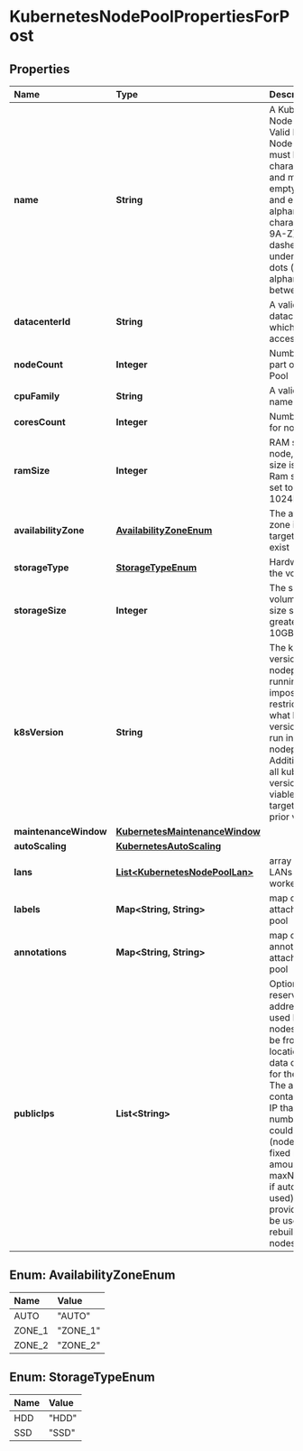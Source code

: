 # KubernetesNodePoolPropertiesForPost

## Properties

| Name | Type | Description | Notes |
| :--- | :--- | :--- | :--- |
| **name** | **String** | A Kubernetes Node Pool Name. Valid Kubernetes Node Pool name must be 63 characters or less and must be empty or begin and end with an alphanumeric character \(\[a-z0-9A-Z\]\) with dashes \(-\), underscores \(\_\), dots \(.\), and alphanumerics between. |  |
| **datacenterId** | **String** | A valid uuid of the datacenter on which user has access |  |
| **nodeCount** | **Integer** | Number of nodes part of the Node Pool |  |
| **cpuFamily** | **String** | A valid cpu family name |  |
| **coresCount** | **Integer** | Number of cores for node |  |
| **ramSize** | **Integer** | RAM size for node, minimum size is 2048MB. Ram size must be set to multiple of 1024MB. |  |
| **availabilityZone** | [**AvailabilityZoneEnum**](kubernetesnodepoolpropertiesforpost.md#AvailabilityZoneEnum) | The availability zone in which the target VM should exist |  |
| **storageType** | [**StorageTypeEnum**](kubernetesnodepoolpropertiesforpost.md#StorageTypeEnum) | Hardware type of the volume |  |
| **storageSize** | **Integer** | The size of the volume in GB. The size should be greater than 10GB. |  |
| **k8sVersion** | **String** | The kubernetes version in which a nodepool is running. This imposes restrictions on what kubernetes versions can be run in a cluster's nodepools. Additionally, not all kubernetes versions are viable upgrade targets for all prior versions. | \[optional\] |
| **maintenanceWindow** | [**KubernetesMaintenanceWindow**](kubernetesmaintenancewindow.md) |  | \[optional\] |
| **autoScaling** | [**KubernetesAutoScaling**](kubernetesautoscaling.md) |  | \[optional\] |
| **lans** | [**List&lt;KubernetesNodePoolLan&gt;**](kubernetesnodepoollan.md) | array of additional LANs attached to worker nodes | \[optional\] |
| **labels** | **Map&lt;String, String&gt;** | map of labels attached to node pool | \[optional\] |
| **annotations** | **Map&lt;String, String&gt;** | map of annotations attached to node pool | \[optional\] |
| **publicIps** | **List&lt;String&gt;** | Optional array of reserved public IP addresses to be used by the nodes. IPs must be from same location as the data center used for the node pool. The array must contain one extra IP than maximum number of nodes could be. \(nodeCount+1 if fixed node amount or maxNodeCount+1 if auto scaling is used\) The extra provided IP Will be used during rebuilding of nodes. | \[optional\] |

## Enum: AvailabilityZoneEnum

| Name | Value |
| :--- | :--- |
| AUTO | "AUTO" |
| ZONE\_1 | "ZONE\_1" |
| ZONE\_2 | "ZONE\_2" |

## Enum: StorageTypeEnum

| Name | Value |
| :--- | :--- |
| HDD | "HDD" |
| SSD | "SSD" |

